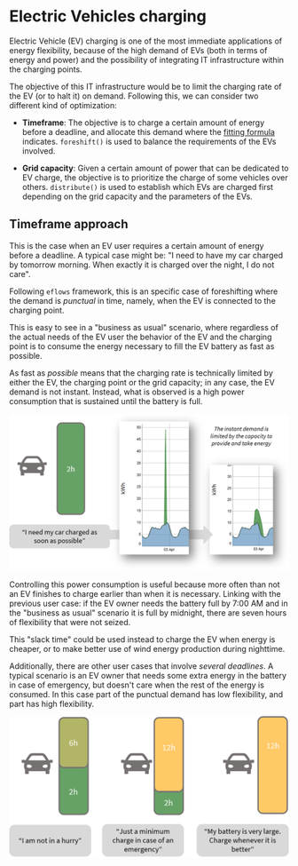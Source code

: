 
# Electric Vehicles charging

Electric Vehicle (EV) charging is one of the most immediate applications of energy flexibility, because of the high demand of EVs (both in terms of energy and power) and the possibility of integrating IT infrastructure within the charging points. 

The objective of this IT infrastructure would be to limit the charging rate of the EV (or to halt it) on demand. Following this, we can consider two different kind of optimization:

- **Timeframe**: The objective is to charge a certain amount of energy before a deadline, and allocate this demand where the [fitting formula](.#fitting) indicates. `foreshift()` is used to balance the requirements of the EVs involved.

- **Grid capacity**: Given a certain amount of power that can be dedicated to EV charge, the objective is to prioritize the charge of some vehicles over others. `distribute()` is used to establish which EVs are charged first depending on the grid capacity and the parameters of the EVs. 

## Timeframe approach

This is the case when an EV user requires a certain amount of energy before a deadline. A typical case might be: "I need to have my car charged by tomorrow morning. When exactly it is charged over the night, I do not care". 

Following `eflows` framework, this is an specific case of foreshifting where the demand is *punctual* in time, namely, when the EV is connected to the charging point. 

This is easy to see in a "business as usual" scenario, where regardless of the actual needs of the EV user the behavior of the EV and the charging point is to consume the energy necessary to fill the EV battery as fast as possible. 

As fast as *possible* means that the charging rate is technically limited by either the EV, the charging point or the grid capacity; in any case, the EV demand is not instant. Instead, what is observed is a high power consumption that is sustained until the battery is full. 


![Business as usual](../../app/www/images/ev/case-usual.png)

Controlling this power consumption is useful because more often than not an EV finishes to charge earlier than when it is necessary. Linking with the previous user case: if the EV owner needs the battery full by 7:00 AM and in the "business as usual" scenario it is full by midnight, there are seven hours of flexibility that were not seized. 

This "slack time" could be used instead to charge the EV when energy is cheaper, or to make better use of wind energy production during nighttime. 

Additionally, there are other user cases that involve *several deadlines*. A typical scenario is an EV owner that needs some extra energy in the battery in case of emergency, but doesn't care when the rest of the energy is consumed. In this case part of the punctual demand has low flexibility, and part has high flexibility.

![Business as usual](../../app/www/images/ev/cases-charging.png)



